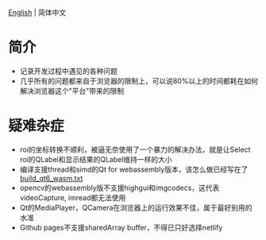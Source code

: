 [English](./trouble_records.md) | 简体中文

# 简介

- 记录开发过程中遇见的各种问题
- 几乎所有的问题都来自于浏览器的限制上，可以说80%以上的时间都耗在如何解决浏览器这个"平台"带来的限制

# 疑难杂症

- roi的坐标转换不顺利，被逼无奈使用了一个暴力的解决办法，就是让Select roi的QLabel和显示结果的QLabel维持一样的大小
- 编译支援thread和simd的Qt for webassembly版本，该怎么做已经写在了[build_qt6_wasm.txt](../readme/build_qt6_wasm.txt)
- opencv的webassembly版不支援highgui和imgcodecs，这代表videoCapture, imread都无法使用
- Qt的MediaPlayer，QCamera在浏览器上的运行效果不佳，属于最好别用的水准
- Github pages不支援sharedArray buffer，不得已只好选择netlify
